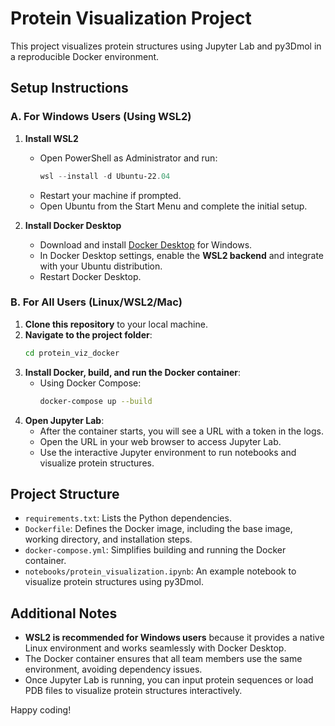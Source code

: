 # Protein Visualization Project

This project visualizes protein structures using Jupyter Lab and py3Dmol in a reproducible Docker environment.

## Setup Instructions

### A. For Windows Users (Using WSL2)
1. **Install WSL2**  
   - Open PowerShell as Administrator and run:
     ```powershell
     wsl --install -d Ubuntu-22.04
     ```
   - Restart your machine if prompted.
   - Open Ubuntu from the Start Menu and complete the initial setup.

2. **Install Docker Desktop**  
   - Download and install [Docker Desktop](https://www.docker.com/products/docker-desktop) for Windows.
   - In Docker Desktop settings, enable the **WSL2 backend** and integrate with your Ubuntu distribution.
   - Restart Docker Desktop.

### B. For All Users (Linux/WSL2/Mac)
1. **Clone this repository** to your local machine.
2. **Navigate to the project folder**:
    ```bash
    cd protein_viz_docker
    ```
3. **Install Docker, build, and run the Docker container**:
    - Using Docker Compose:
      ```bash
      docker-compose up --build
      ```
4. **Open Jupyter Lab**:
    - After the container starts, you will see a URL with a token in the logs.
    - Open the URL in your web browser to access Jupyter Lab.
    - Use the interactive Jupyter environment to run notebooks and visualize protein structures.

## Project Structure

- `requirements.txt`: Lists the Python dependencies.
- `Dockerfile`: Defines the Docker image, including the base image, working directory, and installation steps.
- `docker-compose.yml`: Simplifies building and running the Docker container.
- `notebooks/protein_visualization.ipynb`: An example notebook to visualize protein structures using py3Dmol.

## Additional Notes

- **WSL2 is recommended for Windows users** because it provides a native Linux environment and works seamlessly with Docker Desktop.
- The Docker container ensures that all team members use the same environment, avoiding dependency issues.
- Once Jupyter Lab is running, you can input protein sequences or load PDB files to visualize protein structures interactively.

Happy coding!
